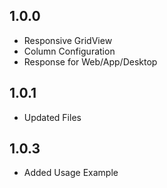 ## 1.0.0

* Responsive GridView
* Column Configuration
* Response for Web/App/Desktop

## 1.0.1

* Updated Files

## 1.0.3

* Added Usage Example